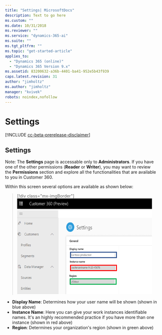```yaml
---
title: "Settings| MicrosoftDocs"
description: Text to go here
ms.custom: ""
ms.date: 10/31/2018
ms.reviewer: ""
ms.service: "dynamics-365-ai"
ms.suite: ""
ms.tgt_pltfrm: ""
ms.topic: "get-started-article"
applies_to: 
  - "Dynamics 365 (online)"
  - "Dynamics 365 Version 9.x"
ms.assetid: 83200632-a36b-4401-ba41-952e5b43f939
caps.latest.revision: 31
author: "jimholtz"
ms.author: "jimholtz"
manager: "kvivek"
robots: noindex,nofollow
---
```

# Settings

[!INCLUDE [cc-beta-prerelease-disclaimer](../includes/cc-beta-prerelease-disclaimer.md)]

## Settings
Note: The **Settings** page is accessable only to **Administrators**. If you have one of the other permissions (**Reader** or **Writer**), you may want to review the **Permissions** section and explore all the functionalities that are available to you in Customer 360.

Within this screen several options are available as shown below:

> [!div class="mx-imgBorder"] 
> ![](media/settings.png "Settings")

- **Display Name**: Determines how your user name will be shown (shown in blue above)
- **Instance Name**: Here you can give your work instances identifiable names. It's an highly recommended practice if you have more than one instance (shown in red above)
- **Region**: Determines your organization's region (shown in green above)



